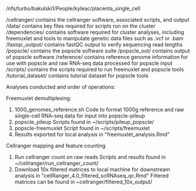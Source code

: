 /nfs/turbo/bakulski1/People/kyleac/placenta_single_cell

/cellranger/ contains the cellranger software, associated scripts, and output
/data/ contains key files required for scripts run on the cluster
/dependencies/ contains software required for cluster analyses, including freemuxlet and tools to manipulate genetic data files such as .vcf or .bam
/fastqc_output/ contains fastQC output to verify sequencing read lengths
/popscle/ contains the popscle software suite
/popscle_out/ contains output of popscle software
/reference/ contains reference genome information for use with popscle and raw RNA-seq data processed for popscle input
/scripts/ contains the scripts required to run freemuxlet and popscle tools
/tutorial_dataset/ contains tutorial dataset for popscle tools

Analyses conducted and order of operations:

Freemuxlet demultiplexing:
1. 1000_genomes_reference.sh
	Code to format 1000g reference and raw single-cell RNA-seq data for input into popscle-pileup
2. popscle_pileup
	Scripts found in ~/scripts/pileup_popscle/
3. popscle-freemuxlet
	Script found in ~/scripts/freemuxlet
4. Results exported for local analysis in "freemuxlet_analysis.Rmd"

Cellranger mapping and feature counting
1. Run cellranger count on raw reads
	Scripts and results found in ~/cellranger/run_cellranger_count/
2. Download 10x filtered matrices to local machine for downstream analysis in "cellRanger_4.0_filtered_scRNAseq_qc.Rmd"
	Filtered matrices can be found in ~cellranger/filtered_10x_output/
	


